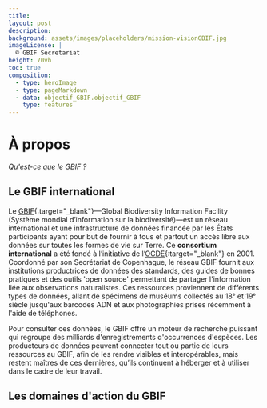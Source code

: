 ```yaml
---
title:
layout: post
description: 
background: assets/images/placeholders/mission-visionGBIF.jpg
imageLicense: |
  © GBIF Secretariat
height: 70vh
toc: true
composition:
  - type: heroImage 
  - type: pageMarkdown 
  - data: objectif_GBIF.objectif_GBIF
    type: features 
---
```

<style> .feature-img img {background-color: white; object-fit: contain }> </style>
<style> .floatingHero.hasWhiteText.not-full-height.overlay {  width: 50%; height: auto;   margin-left: auto; margin-right: auto;}> </style>

# À propos
_Qu'est-ce que le GBIF ?_ 
## Le GBIF international

Le [GBIF](https://www.gbif.org/){:target="_blank"}—Global Biodiversity Information Facility (Système mondial d’information sur la biodiversité)—est un réseau international et une infrastructure de données financée par les États participants ayant pour but de fournir à tous et partout un accès libre aux données sur toutes les formes de vie sur Terre. Ce **consortium international** a été fondé à l’initiative de l’[OCDE](https://www.oecd.org/fr/){:target="_blank"} en 2001. Coordonné par son Secrétariat de Copenhague, le réseau GBIF fournit aux institutions productrices de données des standards, des guides de bonnes pratiques et des outils 'open source' permettant de partager l'information liée aux observations naturalistes. Ces ressources proviennent de différents types de données, allant de spécimens de muséums collectés au 18ᵉ et 19ᵉ siècle jusqu'aux barcodes ADN et aux photographies prises récemment à l'aide de téléphones.

Pour consulter ces données, le GBIF offre un moteur de recherche puissant qui regroupe des milliards d'enregistrements d'occurrences d'espèces. Les producteurs de données peuvent connecter tout ou partie de leurs ressources au GBIF, afin de les rendre visibles et interopérables, mais restent maîtres de ces dernières, qu’ils continuent à héberger et à utiliser dans le cadre de leur travail.

## Les domaines d'action du GBIF